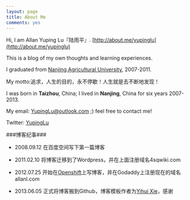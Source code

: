 ```yaml
---
layout: page
title: About Me
comments: yes
---
```


Hi, I am Allan Yuping Lu『陆雨平』. [http://about.me/yupinglu](http://about.me/yupinglu)

This is a blog of my own thoughts and learning experiences.

I graduated from [Nanjing Agricultural University](http://english.njau.edu.cn/), 2007-2011.

My motto:追求，人生的目的，永不停歇！人生就是去不断地发现！

I was born in __Taizhou__, China; I lived in __Nanjing__, China for six years 2007-2013.

My email: YupingLu@outlook.com ;)  feel free to contact me!

Twitter: [YupingLu](https://twitter.com/YupingLu)

###博客纪事###
*	2008.09.12 在百度空间写下第一篇博客

*	2011.02.10 将博客迁移到了Wordpress，并在上面注册域名4sqwiki.com

*	2012.07.25 开始在[Openshift](https://openshift.redhat.com/)上写博客，并在Godaddy上注册现在的域名allanl.com

*	2013.06.05 正式将博客搬到Github，博客模板作者为[Yihui Xie](http://yihui.name/)，感谢